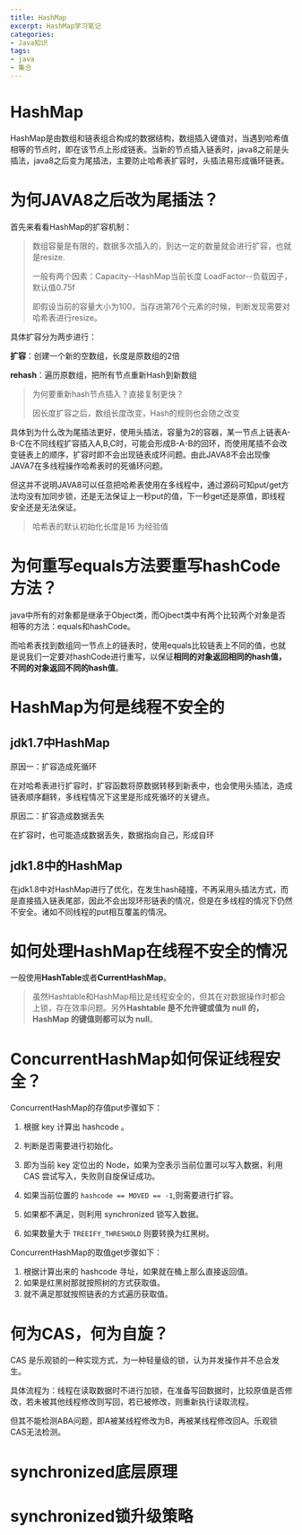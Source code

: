 ```yaml
---
title: HashMap
excerpt: HashMap学习笔记
categories:
- Java知识
tags:
- java
- 集合
---
```


# HashMap

HashMap是由数组和链表组合构成的数据结构，数组插入键值对，当遇到哈希值相等的节点时，即在该节点上形成链表。当新的节点插入链表时，java8之前是头插法，java8之后变为尾插法，主要防止哈希表扩容时，头插法易形成循环链表。

# 为何JAVA8之后改为尾插法？

首先来看看HashMap的扩容机制：

>数组容量是有限的，数据多次插入的，到达一定的数量就会进行扩容，也就是resize.
>
>一般有两个因素：Capacity--HashMap当前长度       LoadFactor--负载因子，默认值0.75f
>
>即假设当前的容量大小为100，当存进第76个元素的时候，判断发现需要对哈希表进行resize。

具体扩容分为两步进行：

  **扩容**：创建一个新的空数组，长度是原数组的2倍

  **rehash**：遍历原数组，把所有节点重新Hash到新数组

>为何要重新hash节点插入？直接复制更快？
>
>因长度扩容之后，数组长度改变，Hash的规则也会随之改变

具体到为什么改为尾插法更好，使用头插法，容量为2的容器，某一节点上链表A-B-C在不同线程扩容插入A,B,C时，可能会形成B-A-B的回环，而使用尾插不会改变链表上的顺序，扩容时即不会出现链表成环问题。由此JAVA8不会出现像JAVA7在多线程操作哈希表时的死循环问题。

但这并不说明JAVA8可以任意把哈希表使用在多线程中，通过源码可知put/get方法均没有加同步锁，还是无法保证上一秒put的值，下一秒get还是原值，即线程安全还是无法保证。

>哈希表的默认初始化长度是16        为经验值

# 为何重写equals方法要重写hashCode方法？

java中所有的对象都是继承于Object类，而Ojbect类中有两个比较两个对象是否相等的方法：equals和hashCode。

而哈希表找到数组同一节点上的链表时，使用equals比较链表上不同的值，也就是说我们一定要对hashCode进行重写，以保证**相同的对象返回相同的hash值，不同的对象返回不同的hash值**。



# HashMap为何是线程不安全的

## jdk1.7中HashMap

原因一：扩容造成死循环

在对哈希表进行扩容时，扩容函数将原数据转移到新表中，也会使用头插法，造成链表顺序翻转，多线程情况下这里是形成死循环的关键点。

原因二：扩容造成数据丢失

在扩容时，也可能造成数据丢失，数据指向自己，形成自环

## jdk1.8中的HashMap

在jdk1.8中对HashMap进行了优化，在发生hash碰撞，不再采用头插法方式，而是直接插入链表尾部，因此不会出现环形链表的情况，但是在多线程的情况下仍然不安全。诸如不同线程的put相互覆盖的情况。

# 如何处理HashMap在线程不安全的情况

一般使用**HashTable**或者**CurrentHashMap**。

> 虽然Hashtable和HashMap相比是线程安全的，但其在对数据操作时都会上锁，存在效率问题。另外**Hashtable 是不允许键或值为 null 的，HashMap 的键值则都可以为 null**。

# ConcurrentHashMap如何保证线程安全？

ConcurrentHashMap的存值put步骤如下：

1. 根据 key 计算出 hashcode 。

2. 判断是否需要进行初始化。

3. 即为当前 key 定位出的 Node，如果为空表示当前位置可以写入数据，利用 CAS 尝试写入，失败则自旋保证成功。

4. 如果当前位置的 `hashcode == MOVED == -1`,则需要进行扩容。

5. 如果都不满足，则利用 synchronized 锁写入数据。

6. 如果数量大于 `TREEIFY_THRESHOLD` 则要转换为红黑树。

ConcurrentHashMap的取值get步骤如下：

1. 根据计算出来的 hashcode 寻址，如果就在桶上那么直接返回值。
2. 如果是红黑树那就按照树的方式获取值。
3. 就不满足那就按照链表的方式遍历获取值。

# 何为CAS，何为自旋？

CAS 是乐观锁的一种实现方式，为一种轻量级的锁，认为并发操作并不总会发生。

具体流程为：线程在读取数据时不进行加锁，在准备写回数据时，比较原值是否修改，若未被其他线程修改则写回，若已被修改，则重新执行读取流程。

但其不能检测ABA问题，即A被某线程修改为B，再被某线程修改回A。乐观锁CAS无法检测。

# synchronized底层原理 

# synchronized锁升级策略

